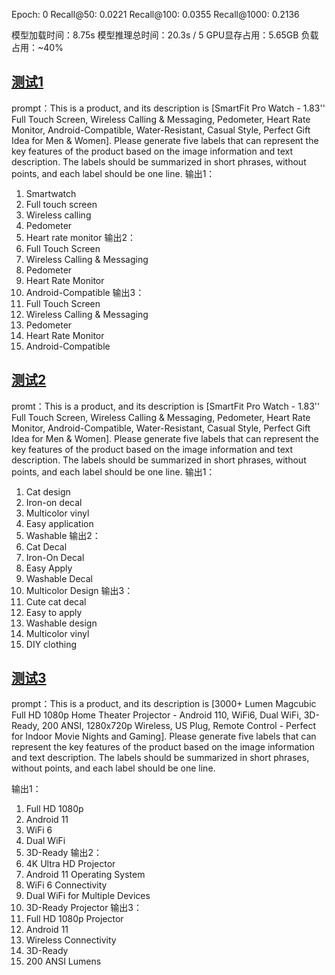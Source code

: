 Epoch: 0  Recall@50: 0.0221  Recall@100: 0.0355  Recall@1000: 0.2136

模型加载时间：8.75s
模型推理总时间：20.3s / 5
GPU显存占用：5.65GB
负载占用：~40%

## [测试1](https://www.temu.com/us-zh-Hans/multifunctional-sports-smart-watch-for-men-women-1-83-full-touch-screen-with-wireless-calling-messaging-pedometer-android-compatible-casual-style-gift-idea-g-601099541084409.html?_oak_mp_inf=EPnx%2B6Sm1ogBGiAzNzAxNmFmZjBlYjM0MDJlYmJlZjM1ODM2ODFmN2RiMiCvotiGijI%3D&top_gallery_url=https%3A%2F%2Fimg.kwcdn.com%2Fproduct%2Ffancy%2F94919d9b-d2b9-43ed-8a6f-c30f2c7f62db.jpg&spec_gallery_id=2129866244&refer_page_sn=10005&refer_source=0&freesia_scene=1&_oak_freesia_scene=1&_oak_rec_ext_1=MTI0MQ&_oak_gallery_order=190818054%2C14839188%2C1032030715%2C362466874%2C601656397&refer_page_el_sn=200024&refer_page_name=home&refer_page_id=10005_1720685301195_to9boojl9a&_x_sessn_id=6vempc4zbg)

prompt：This is a product, and its description is \[SmartFit Pro Watch - 1.83'' Full Touch Screen, Wireless Calling & Messaging, Pedometer, Heart Rate Monitor, Android-Compatible, Water-Resistant, Casual Style, Perfect Gift Idea for Men & Women\]. Please generate five labels that can represent the key features of the product based on the image information and text description. The labels should be summarized in short phrases, without points, and each label should be one line.
输出1：
1. Smartwatch
2. Full touch screen
3. Wireless calling
4. Pedometer
5. Heart rate monitor
输出2：
1. Full Touch Screen
2. Wireless Calling & Messaging
3. Pedometer
4. Heart Rate Monitor
5. Android-Compatible
输出3：
1. Full Touch Screen
2. Wireless Calling & Messaging
3. Pedometer
4. Heart Rate Monitor
5. Android-Compatible

## [测试2](https://www.temu.com/us-zh-Hans/1pc-cute-cat-iron-on-heat-transfer-decal-easy-apply-washable-multicolor-vinyl-design-for-diy-t-shirts-jeans-hoodies-backpacks-g-601099562548471.html?_oak_mp_inf=EPf5ma%2Bm1ogBGiAzNzAxNmFmZjBlYjM0MDJlYmJlZjM1ODM2ODFmN2RiMiCvotiGijI%3D&top_gallery_url=https%3A%2F%2Fimg.kwcdn.com%2Fproduct%2Ffancy%2F22f9ea2e-b497-467e-8def-efb39778f348.jpg&spec_gallery_id=2109693233&refer_page_sn=10005&refer_source=0&freesia_scene=1&_oak_freesia_scene=1&_oak_rec_ext_1=ODY&_oak_gallery_order=1922293321%2C851101202%2C468350944%2C1083020667%2C1960360134&refer_page_el_sn=200024&refer_page_name=home&refer_page_id=10005_1720685301195_to9boojl9a&_x_sessn_id=6vempc4zbg)

promt：This is a product, and its description is \[SmartFit Pro Watch - 1.83'' Full Touch Screen, Wireless Calling & Messaging, Pedometer, Heart Rate Monitor, Android-Compatible, Water-Resistant, Casual Style, Perfect Gift Idea for Men & Women\]. Please generate five labels that can represent the key features of the product based on the image information and text description. The labels should be summarized in short phrases, without points, and each label should be one line.
输出1：
1. Cat design
2. Iron-on decal
3. Multicolor vinyl
4. Easy application
5. Washable
输出2：
1. Cat Decal
2. Iron-On Decal
3. Easy Apply
4. Washable Decal
5. Multicolor Design
输出3：
1. Cute cat decal
2. Easy to apply
3. Washable design
4. Multicolor vinyl
5. DIY clothing

## [测试3](https://www.temu.com/-projector-android-11-0-200ansi-wifi6-us-plug-allwinner-h713-mali-g312-dual-wifi-hd-1280-720p-wireless-5-0-4k-auto-correction-home-theater-g-601099576275746.html?_oak_mp_inf=EKLm37Wm1ogBGiA5YTUxMDk0M2Y2NTM0MDE2YmI2N2Y1YjhhMGE0ZDEyZCDu8eKHijI%3D&top_gallery_url=https%3A%2F%2Fimg.kwcdn.com%2Fproduct%2Ffancy%2F5d3e7975-a2ba-4ffc-b09b-361dbddcbb42.jpg&spec_gallery_id=2136494085&refer_page_sn=10005&refer_source=0&freesia_scene=1&_oak_freesia_scene=1&_oak_rec_ext_1=NTYwOA&_oak_gallery_order=1003764433%2C1988616034%2C1480211740%2C2058231008%2C756635669&refer_page_el_sn=200024&refer_page_name=home&refer_page_id=10005_1720687572175_uugk2f4mpn&_x_sessn_id=6vempc4zbg)

prompt：This is a product, and its description is \[3000+ Lumen Magcubic Full HD 1080p Home Theater Projector - Android 110, WiFi6, Dual WiFi, 3D-Ready, 200 ANSI, 1280x720p Wireless, US Plug, Remote Control - Perfect for Indoor Movie Nights and Gaming\]. Please generate five labels that can represent the key features of the product based on the image information and text description. The labels should be summarized in short phrases, without points, and each label should be one line.

输出1：
1. Full HD 1080p
2. Android 11
3. WiFi 6
4. Dual WiFi
5. 3D-Ready
输出2：
1. 4K Ultra HD Projector
2. Android 11 Operating System
3. WiFi 6 Connectivity
4. Dual WiFi for Multiple Devices
5. 3D-Ready Projector
输出3：
1. Full HD 1080p Projector
2. Android 11
3. Wireless Connectivity
4. 3D-Ready
5. 200 ANSI Lumens
